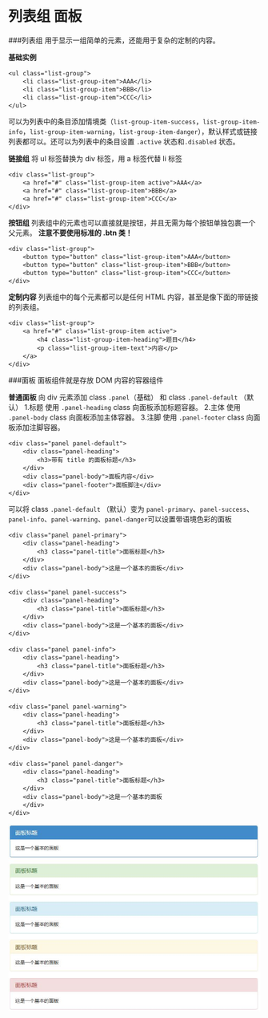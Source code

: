 列表组 面板
===================
###列表组
用于显示一组简单的元素，还能用于复杂的定制的内容。

**基础实例**


    <ul class="list-group">
        <li class="list-group-item">AAA</li>
        <li class="list-group-item">BBB</li>
        <li class="list-group-item">CCC</li>
    </ul>
可以为列表中的条目添加情境类（`list-group-item-success`，`list-group-item-info`，`list-group-item-warning`，`list-group-item-danger`），默认样式或链接列表都可以。还可以为列表中的条目设置 `.active` 状态和`.disabled` 状态。

**链接组**
将 ul 标签替换为 div 标签，用 a 标签代替 li 标签

    <div class="list-group">
        <a href="#" class="list-group-item active">AAA</a>
        <a href="#" class="list-group-item">BBB</a>
        <a href="#" class="list-group-item">CCC</a>
    </div>
**按钮组**
列表组中的元素也可以直接就是按钮，并且无需为每个按钮单独包裹一个父元素。
**注意不要使用标准的 .btn 类！**

    <div class="list-group">
        <button type="button" class="list-group-item">AAA</button>
        <button type="button" class="list-group-item">BBB</button>
        <button type="button" class="list-group-item">CCC</button>
    </div>
**定制内容**
列表组中的每个元素都可以是任何 HTML 内容，甚至是像下面的带链接的列表组。

    <div class="list-group">
        <a href="#" class="list-group-item active">
            <h4 class="list-group-item-heading">题目</h4>
            <p class="list-group-item-text">内容</p>
        </a>
    </div>
###面板
面板组件就是存放 DOM 内容的容器组件

**普通面板**
向 div 元素添加 class `.panel`（基础） 和 class `.panel-default` （默认）
1.标题
使用 `.panel-heading` class 向面板添加标题容器。
2.主体
使用 `.panel-body` class 向面板添加主体容器。
3.注脚
使用 `.panel-footer` class 向面板添加注脚容器。

    <div class="panel panel-default">
    	<div class="panel-heading">
    		<h3>带有 title 的面板标题</h3>
    	</div>
    	<div class="panel-body">面板内容</div>
    	<div class="panel-footer">面板脚注</div>
    </div>



可以将 class `.panel-default` （默认）变为 `panel-primary`、`panel-success`、`panel-info`、`panel-warning`、`panel-danger`可以设置带语境色彩的面板

    <div class="panel panel-primary">
        <div class="panel-heading">
            <h3 class="panel-title">面板标题</h3>
        </div>
        <div class="panel-body">这是一个基本的面板</div>
    </div>

    <div class="panel panel-success">
        <div class="panel-heading">
            <h3 class="panel-title">面板标题</h3>
        </div>
        <div class="panel-body">这是一个基本的面板</div>
    </div>

    <div class="panel panel-info">
        <div class="panel-heading">
            <h3 class="panel-title">面板标题</h3>
        </div>
        <div class="panel-body">这是一个基本的面板</div>
    </div>

    <div class="panel panel-warning">
        <div class="panel-heading">
            <h3 class="panel-title">面板标题</h3>
        </div>
        <div class="panel-body">这是一个基本的面板</div>
    </div>

    <div class="panel panel-danger">
        <div class="panel-heading">
            <h3 class="panel-title">面板标题</h3>
        </div>
        <div class="panel-body">这是一个基本的面板
        </div>
    </div>
![](./相关文件/13.1.JPG)